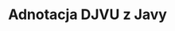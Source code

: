 ---
############################# Static ############################
layout: "auto-gen-annotation"

############################# Head ############################
head_title: "Interfejs API adnotacji Java DJVU Adnotacja w języku C#"
head_description: "Java API do tworzenia i opisywania popularnych typów adnotacji z DJVU, obrazów, rysunków i formatów plików dokumentów."

############################# Header ############################
title: "Adnotacja DJVU z Javy"
description: ""
bg_image: "https://cms.admin.containerize.com/templates/aspose/App_Themes/V3/images/bg/header1.png"
bg_overlay: false
button:
    enable: true
    icon: "fas fa-arrow-down"
    label: "Pobierz darmową wersję próbną"
    link: "https://downloads.groupdocs.com/annotation/java"

############################# About ############################
about:
    enable: true
    title: "Informacje o GroupDocs.Annotation dla interfejsu API języka Java"
    content: |
        GroupDocs.Annotation for Java API to biblioteka, która umożliwia dodawanie adnotacji do plików PDF, Word i innych dokumentów na komputerach Mac, Windows lub Ubuntu. [GroupDocs.Annotation for Java](/annotation/java) to natywny interfejs API języka Java do zarządzania adnotacjami z kompleksową obsługą tworzenia, dodawania, edytowania, usuwania, wyodrębniania i eksportowania adnotacji z obrazów i różnych innych dokumentów. Pełną listę obsługiwanych formatów dokumentów można zobaczyć na tej [stronie](https://docs.groupdocs.com/annotation/java/supported-document-formats/).
        Ta biblioteka pozwala pracować nie tylko z dokumentem DJVU, ale także z wieloma innymi typami dokumentów, takimi jak Word, Excel, PowerPoint, e-maile Outlook, Visio, Adobe, OpenDocument, OpenOffice, Photoshop, AutoCad i wiele innych.
        GroupDocs.Annotation for Java API umożliwia tworzenie i dodawanie nowych notatek, edytowanie adnotacji, wyodrębnianie komentarzy, adnotacji i usuwanie ich z dokumentów. Biblioteka obsługuje 13 różnych typów adnotacji, w tym tekst, polilinia, obszar, podkreślenie, punkt, znak wodny, strzałka, elipsa, zamiana tekstu, odległość, pole tekstowe, redakcja zasobów w plikach PDF, HTML, dokumentach Microsoft Word, arkuszach kalkulacyjnych, diagramach, prezentacjach, rysunki, obrazy i wiele innych formatów plików.
        Przykład (patrz poniżej) ilustruje pracę z dokumentem DJVU, w tym przykładzie możesz zobaczyć główne kroki pracy z GroupDocs. Adnotacja: skonfiguruj licencję, otwórz dokument, z którym chcesz pracować, utwórz adnotację, dodanie obiektów danych w celu ustawienia właściwości adnotacji zgodnie z własnymi wymaganiami i zapisanie wyniku w odpowiednim miejscu. Możesz również przyjrzeć się bardziej szczegółowo obsługiwanym funkcjom na naszej [stronie github](https://github.com/groupdocs-annotation/GroupDocs.Annotation-for-Java) lub w naszej [dokumentacji produktu](https://docs.groupdocs.com/annotation/java/getting-started/).

############################# Steps ############################
howTo_Add:
steps_Add:
    enable: true
    title_left: "Kroki, aby dodać adnotacje do DJVU w Javie"
    content_left: |
        [GroupDocs.Annotation](/annotation/java/) ułatwia programistom Javy dodawanie różnych typów adnotacji do plików DJVU w dowolnej aplikacji opartej na Javie, wykonując kilka prostych kroków.
        *   Utwórz obiekty odpowiedzi z komentarzem i datą.
        *   Utwórz obiekt AreaAnnotation, ustaw opcje obszaru i dodaj odpowiedzi.
        *   Utwórz obiekt Annotator i dodaj adnotację obszaru.
        *   Zapisz plik wyjściowy.
    title_right: "wymagania systemowe"
    content_right: |
        Interfejsy API GroupDocs.Annotation for Java są obsługiwane na wszystkich głównych platformach i systemach operacyjnych. Przed wykonaniem poniższego kodu upewnij się, że w systemie są zainstalowane następujące wymagania wstępne.
        *   Systemy operacyjne: Microsoft Windows, Linux, MacOS
        *   Środowisko programistyczne: NetBeans, Intellij IDEA, Eclipse itp
        *   Środowisko wykonawcze Java: Java 7 (1.7) i nowsze
        *   Pobierz najnowszą wersję GroupDocs.Annotation for Java z [GroupDocs Artifact Repository](https://repository.groupdocs.com/webapp/#/artifacts/browse/tree/General/repo/com/groupdocs/groupdocs-annotation)

############################# Preview ############################
preview_Add:
    enable: true
    title: Podgląd adnotacji i przykładowy kod
    content: |
        ![Annotation preview image](https://docs.groupdocs.com/annotation/java/images/add-area-annotation.png)
    code: |
        ```java
        // Create an instance of Reply class and add comments
        Reply firstReply = new Reply();
        firstReply.setComment("First comment");
        firstReply.setRepliedOn(Calendar.getInstance().getTime());
        
        Reply secondReply = new Reply();
        secondReply.setComment("Second comment");
        secondReply.setRepliedOn(Calendar.getInstance().getTime());
        
        List<Reply> replies = new ArrayList<Reply>();
        replies.add(firstReply);
        replies.add(secondReply);
        
        // Create an instance of AreaAnnotation class and set options
        AreaAnnotation area = new AreaAnnotation();
        area.setBackgroundColor(65535);
        area.setBox(new Rectangle(100, 100, 100, 100));
        area.setCreatedOn(Calendar.getInstance().getTime());
        area.setMessage("This is area annotation");
        area.setOpacity(0.7);
        area.setPageNumber(0);
        area.setPenColor(65535);
        area.setPenStyle(PenStyle.Dot);
        area.setPenWidth((byte) 3);
        area.setReplies(replies);
        
        // Create an instance of Annotator class
        Annotator annotator = new Annotator("input.bmp");
        
        // Add annotation
        annotator.add(area);
        
        // Save to file
        annotator.save("output.bmp");
        annotator.dispose();
        ```

############################# Steps ############################
howTo_Remove:
steps_Remove:
    enable: true
    title_left: "Kroki, aby usunąć adnotacje z DJVU w Javie"
    content_left: |
        [GroupDocs.Annotation](/annotation/java/) ułatwia programistom Javy usuwanie szczegółów adnotacji z plików DJVU w dowolnej aplikacji opartej na Javie, wykonując kilka prostych kroków.
        *   Utwórz obiekty odpowiedzi z komentarzem i datą.
        *   Utwórz instancję obiektu SaveOptions i ustaw AnnotationTypes = AnnotationType.None.
        *   Wywołaj metodę zapisu z wynikową ścieżką lub strumieniem dokumentu i obiektem SaveOptions.

############################# Preview ############################
preview_Remove:
    enable: true
    code: |
        ```java
        // Create an instance of Annotator class 
        Annotator annotator = new Annotator("C://input.bmp");

        // Remove annotation by set type None 
        SaveOptions saveOptions = new SaveOptions();
        saveOptions.setAnnotationTypes(AnnotationType.None);

        // Save annotation to output file
        annotator.save("C://output.bmp", saveOptions);
        annotator.dispose();
        ```

############################# Steps ############################
howTo_Edit:
steps_Edit:
    enable: true
    title_left: "Kroki, aby edytować adnotacje z DJVU w Javie"
    content_left: |
        [GroupDocs.Annotation](/annotation/java/) ułatwia programistom Java aktualizację różnych właściwości adnotacji z plików DJVU w dowolnej aplikacji opartej na Javie, wykonując kilka prostych kroków.
        *   Utwórz instancję obiektu Annotator z wejściową ścieżką dokumentu lub strumieniem z instancją LoadOptions z ImportAnnotations = true.
        *   Utwórz implementację AnnotationBase i ustaw Id istniejącej adnotacji (jeśli adnotacja z tym Id nie zostanie znaleziona, nic nie zostanie zmienione) lub lista ścieżek adnotacji (wszystkie istniejące adnotacje zostaną usunięte).
        *   Wywołaj metodę aktualizacji obiektu Annotator z przekazanymi adnotacjami.
        *   Wywołaj metodę zapisu z wynikową ścieżką lub strumieniem dokumentu i obiektem SaveOptions.

############################# Preview ############################
preview_Edit:
    enable: true
    code: |
        ```java
        String outputPath = "UpdateAnnotation.bmp";

        // Create an instance of Annotator class
        Annotator annotator = new Annotator("input.bmp");
        
        // Create an instance of Reply class for first example and add comments
        Reply reply1 = new Reply();
        reply1.setComment("Original first comment");
        reply1.setRepliedOn(Calendar.getInstance().getTime());
        
        Reply reply2 = new Reply();
        reply2.setComment("Original second comment");
        reply2.setRepliedOn(Calendar.getInstance().getTime());
        
        java.util.List replies = new ArrayList();
        replies.add(reply1);
        replies.add(reply2);
        
        // Create an instance of AreaAnnotation class and set options
        AreaAnnotation original = new AreaAnnotation();
        original.setId(1);
        original.setBackgroundColor(65535);
        original.setBox(new Rectangle(100, 100, 100, 100));
        original.setCreatedOn(Calendar.getInstance().getTime());
        original.setMessage("This is original annotation");
        original.setReplies(replies);
        
        // Add original annotation
        annotator.add(original);
        annotator.save(outputPath);
        annotator.dispose();
        
        LoadOptions loadOptions = new LoadOptions();
        
        // Open annotated document
        Annotator annotator1 = new Annotator(outputPath, loadOptions);
        
        // Create an instance of Reply class for update first example
        Reply reply3 = new Reply();
        reply3.setComment("Updated first comment");
        reply3.setRepliedOn(Calendar.getInstance().getTime());
        
        Reply reply4 = new Reply();
        reply4.setComment("Updated second comment");
        reply4.setRepliedOn(Calendar.getInstance().getTime());
        
        java.util.List replies1 = new ArrayList();
        replies1.add(reply3);
        replies1.add(reply4);

        // Suggest we want change some properties of existed annotation
        AreaAnnotation updated = new AreaAnnotation();
        updated.setId(1);
        updated.setBackgroundColor(255);
        updated.setBox(new Rectangle(0, 0, 50, 200));
        updated.setCreatedOn(Calendar.getInstance().getTime());
        updated.setMessage("This is updated annotation");
        updated.setReplies(replies1);
        
        // Update and save annotation
        annotator1.update(updated);
        annotator1.save(outputPath);
        annotator1.dispose();
        ```

############################# Steps ############################
howTo_Extract:
steps_Extract:
    enable: true
    title_left: "Kroki, aby wyodrębnić adnotacje z DJVU w Javie"
    content_left: |
        [GroupDocs.Annotation](/annotation/java/) ułatwia programistom Javy dodawanie adnotacji do dokumentów i wyodrębnianie informacji z adnotacji z plików DJVU w dowolnej aplikacji opartej na Javie, wykonując kilka prostych kroków.
        *   Utwórz obiekty odpowiedzi z komentarzem i datą.
        *   Utwórz instancję obiektu LoadOptions i wywołaj SetImportAnnotations z prawdziwym argumentem.
        *   Zdefiniuj zmienną typu Lista.
        *   Wywołaj metodę get i zwróć wynik do zmiennej powyżej.

############################# Preview ############################
preview_Extract:
    enable: true
    code: |
        ```java
        // For using this example input file ("annotated.bmp") must be with annotations
        LoadOptions loadOptions = new LoadOptions();
        
        // Create an instance of Annotator class and get annotations
        final Annotator annotator = new Annotator("annotated.bmp", loadOptions);
        List annotations = annotator.get();
        ```

############################# Demos ############################
demos:
    enable: true
    title: "Demo na żywo, aby dodawać, usuwać, edytować, wyodrębniać adnotacje do dokumentów i obrazów"
    content: |
        Dodawaj, usuwaj, edytuj i wyodrębniaj adnotacje do pliku DJVU już teraz, odwiedzając witrynę [GroupDocs.Annotation Live Demos](https://products.groupdocs.app/annotation/family). Demo na żywo ma następujące zalety

############################# About Formats ############################
about_formats:
    enable: true
    format:
        # format loop
        - icon: "far fa-file-djvu"
          title: "Informacje o formacie pliku DJVU"
          content: |
            DjVu, wymawiane jako „déjà vu”, to format pliku graficznego przeznaczony do zeskanowanych dokumentów i książek, zwłaszcza tych, które zawierają kombinację tekstu, rysunków, obrazów i fotografii. Został opracowany przez AT&T Labs. Wykorzystuje wiele technik, takich jak separacja warstw obrazu tekstu i obrazów tła, progresywne ładowanie, kodowanie arytmetyczne i kompresja stratna dla obrazów bitonalnych. Ponieważ plik DJVU może zawierać skompresowane, ale wysokiej jakości kolorowe obrazy, zdjęcia, tekst i rysunki i można go zapisać na mniejszej przestrzeni, dlatego jest używany w Internecie jako książki elektroniczne, podręczniki, gazety, starożytne dokumenty itp.

          link: "https://docs.fileformat.com/image/djvu/"

############################# More Formats ############################
more_formats:
    enable: true
    title: "Praca z innymi popularnymi formatami dokumentów"
    content: |
        Zaktualizuj właściwości adnotacji z niektórych popularnych formatów plików, jak opisano poniżej.
    format:
        # format loop
        - name: "Annotate PDF document"
          link: "https://products.groupdocs.com/annotation/java/pdf/"
          description: "Adobe Portable Document Format"

        # format loop
        - name: "Annotate DOC document"
          link: "https://products.groupdocs.com/annotation/java/doc/"
          description: "Microsoft Word Document"

        # format loop
        - name: "Annotate DOCM document"
          link: "https://products.groupdocs.com/annotation/java/docm/"
          description: "Microsoft Word Macro-Enabled Document"

        # format loop
        - name: "Annotate DOCX document"
          link: "https://products.groupdocs.com/annotation/java/docx/"
          description: "Microsoft Word Open XML Document"

        # format loop
        - name: "Annotate DOT document"
          link: "https://products.groupdocs.com/annotation/java/dot/"
          description: "Microsoft Word Document Template"

        # format loop
        - name: "Annotate DOTX document"
          link: "https://products.groupdocs.com/annotation/java/dotx/"
          description: "Word Open XML Document Template"

        # format loop
        - name: "Annotate RTF document"
          link: "https://products.groupdocs.com/annotation/java/rtf/"
          description: "Rich Text Document"

        # format loop
        - name: "Annotate ODT document"
          link: "https://products.groupdocs.com/annotation/java/odt/"
          description: "Open Document Text"

        # format loop
        - name: "Annotate XLS document"
          link: "https://products.groupdocs.com/annotation/java/xls/"
          description: "Microsoft Excel Binary File Format"

        # format loop
        - name: "Annotate XLSX document"
          link: "https://products.groupdocs.com/annotation/java/xlsx/"
          description: "Microsoft Excel Open XML Spreadsheet"

        # format loop
        - name: "Annotate XLSM document"
          link: "https://products.groupdocs.com/annotation/java/xlsm/"
          description: "Microsoft Excel Macro-Enabled Spreadsheet"

        # format loop
        - name: "Annotate XLSB document"
          link: "https://products.groupdocs.com/annotation/java/xlsb/"
          description: "Microsoft Excel Binary Worksheet"

        # format loop
        - name: "Annotate ODS document"
          link: "https://products.groupdocs.com/annotation/java/ods/"
          description: "Open Document Spreadsheet"

        # format loop
        - name: "Annotate PPT document"
          link: "https://products.groupdocs.com/annotation/java/ppt/"
          description: "PowerPoint Presentation"

        # format loop
        - name: "Annotate PPTX document"
          link: "https://products.groupdocs.com/annotation/java/pptx/"
          description: "PowerPoint Open XML Presentation"

        # format loop
        - name: "Annotate PPSX document"
          link: "https://products.groupdocs.com/annotation/java/ppsx/"
          description: "PowerPoint Open XML Slide Show"

        # format loop
        - name: "Annotate POTM document"
          link: "https://products.groupdocs.com/annotation/java/potm/"
          description: "Microsoft PowerPoint Template"

        # format loop
        - name: "Annotate PPTM document"
          link: "https://products.groupdocs.com/annotation/java/pptm/"
          description: "Microsoft PowerPoint Presentation"

        # format loop
        - name: "Annotate PPS document"
          link: "https://products.groupdocs.com/annotation/java/pps/"
          description: "Microsoft PowerPoint 97-2003 Slide Show"

        # format loop
        - name: "Annotate ODP document"
          link: "https://products.groupdocs.com/annotation/java/odp/"
          description: "OpenDocument Presentation"

        # format loop
        - name: "Annotate HTML document"
          link: "https://products.groupdocs.com/annotation/java/html/"
          description: "HyperText Markup Language"

        # format loop
        - name: "Annotate TIFF document"
          link: "https://products.groupdocs.com/annotation/java/tiff/"
          description: "Tagged Image File Format"

        # format loop
        - name: "Annotate JPEG document"
          link: "https://products.groupdocs.com/annotation/java/jpeg/"
          description: "JPEG Image"

        # format loop
        - name: "Annotate PNG document"
          link: "https://products.groupdocs.com/annotation/java/png/"
          description: "Portable Network Graphic"

        # format loop
        - name: "Annotate EML document"
          link: "https://products.groupdocs.com/annotation/java/eml/"
          description: "E-mail Message"

        # format loop
        - name: "Annotate MSG document"
          link: "https://products.groupdocs.com/annotation/java/msg/"
          description: "Microsoft Outlook E-mail Message"

        # format loop
        - name: "Annotate VSD document"
          link: "https://products.groupdocs.com/annotation/java/vsd/"
          description: "Microsoft Visio 2003-2010 Drawing"

        # format loop
        - name: "Annotate VSDX document"
          link: "https://products.groupdocs.com/annotation/java/vsdx/"
          description: "Microsoft Visio Drawing"

        # format loop
        - name: "Annotate VSS document"
          link: "https://products.groupdocs.com/annotation/java/vss/"
          description: "Microsoft Visio 2003-2010 Stencil"

        # format loop
        - name: "Annotate VST document"
          link: "https://products.groupdocs.com/annotation/java/vst/"
          description: "Microsoft Visio 2013 Stencil"

        # format loop
        - name: "Annotate DWG document"
          link: "https://products.groupdocs.com/annotation/java/dwg/"
          description: "Autodesk Design Data Formats"

        # format loop
        - name: "Annotate DXF document"
          link: "https://products.groupdocs.com/annotation/java/dxf/"
          description: "AutoCAD Drawing Interchange"

        # format loop
        - name: "Annotate DCM document"
          link: "https://products.groupdocs.com/annotation/java/dcm/"
          description: "Digital Imaging and Communications in Medicine"

        # format loop
        - name: "Annotate WMF document"
          link: "https://products.groupdocs.com/annotation/java/wmf/"
          description: "Windows Metafile"

        # format loop
        - name: "Annotate EMF document"
          link: "https://products.groupdocs.com/annotation/java/emf/"
          description: "Enhanced Metafile Format"


############################# Back to top ###############################
back_to_top:
    enable: true
---